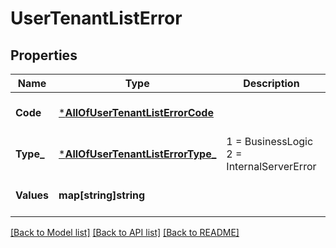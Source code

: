 # UserTenantListError

## Properties
Name | Type | Description | Notes
------------ | ------------- | ------------- | -------------
**Code** | [***AllOfUserTenantListErrorCode**](AllOfUserTenantListErrorCode.md) |  | [optional] [default to null]
**Type_** | [***AllOfUserTenantListErrorType_**](AllOfUserTenantListErrorType_.md) |   1 &#x3D; BusinessLogic  2 &#x3D; InternalServerError | [optional] [default to null]
**Values** | **map[string]string** |  | [optional] [default to null]

[[Back to Model list]](../README.md#documentation-for-models) [[Back to API list]](../README.md#documentation-for-api-endpoints) [[Back to README]](../README.md)

